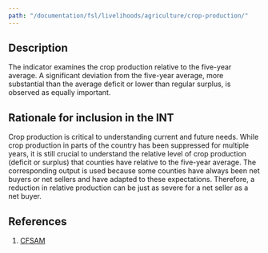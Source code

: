 ```yaml
---
path: "/documentation/fsl/livelihoods/agriculture/crop-production/"
---
```


## Description

The indicator examines the crop production relative to the five-year average. A significant deviation from the five-year average, more substantial than the average deficit or lower than regular surplus, is observed as equally important.

## Rationale for inclusion in the INT

Crop production is critical to understanding current and future needs. While crop production in parts of the country has been suppressed for multiple years, it is still crucial to understand the relative level of crop production (deficit or surplus) that counties have relative to the five-year average. The corresponding output is used because some counties have always been net buyers or net sellers and have adapted to these expectations. Therefore, a reduction in relative production can be just as severe for a net seller as a net buyer.

## References

1. [CFSAM](http://www.fao.org/3/I8702EN/i8702en.pdf)